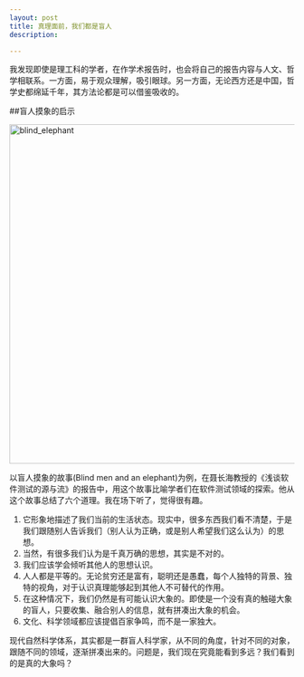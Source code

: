 ```yaml
---
layout: post
title: 真理面前，我们都是盲人
description: 

---
```


我发现即使是理工科的学者，在作学术报告时，也会将自己的报告内容与人文、哲学相联系。一方面，易于观众理解，吸引眼球。另一方面，无论西方还是中国，哲学史都绵延千年，其方法论都是可以借鉴吸收的。

##盲人摸象的启示

<img src="{{ site.img_url }}/2014/blind_elephant.png" alt="blind_elephant" width="600px" />

以盲人摸象的故事(Blind men and an elephant)为例，在聂长海教授的《浅谈软件测试的源与流》的报告中，用这个故事比喻学者们在软件测试领域的探索。他从这个故事总结了六个道理。我在场下听了，觉得很有趣。

1. 它形象地描述了我们当前的生活状态。现实中，很多东西我们看不清楚，于是我们跟随别人告诉我们（别人认为正确，或是别人希望我们这么认为）的思想。
2. 当然，有很多我们认为是千真万确的思想，其实是不对的。
3. 我们应该学会倾听其他人的思想认识。
4. 人人都是平等的。无论贫穷还是富有，聪明还是愚蠢，每个人独特的背景、独特的视角，对于认识真理能够起到其他人不可替代的作用。
5. 在这种情况下，我们仍然是有可能认识大象的。即使是一个没有真的触碰大象的盲人，只要收集、融合别人的信息，就有拼凑出大象的机会。
6. 文化、科学领域都应该提倡百家争鸣，而不是一家独大。

现代自然科学体系，其实都是一群盲人科学家，从不同的角度，针对不同的对象，跟随不同的领域，逐渐拼凑出来的。问题是，我们现在究竟能看到多远？我们看到的是真的大象吗？

